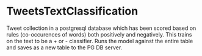 # TweetsTextClassification

Tweet collection in a postgresql database which has been scored based on rules (co-occurences of words) both positively and negatively.
This trains on the text to be a + or - classifier.
Runs the model against the entire table and saves as a new table to the PG DB server.


